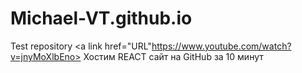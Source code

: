 # Michael-VT.github.io
Test repository
<a link href="URL"https://www.youtube.com/watch?v=jnyMoXlbEno> Хостим REACT сайт на GitHub за 10 минут</a>

